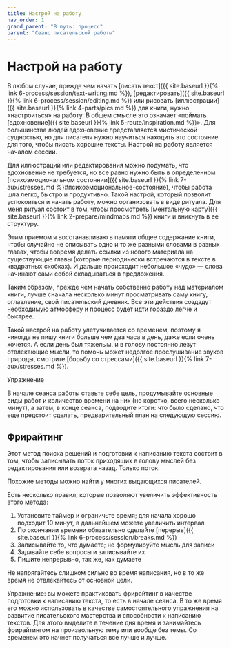```yaml
---
title: Настрой на работу
nav_order: 1
grand_parent: "В путь: процесс"
parent: "Сеанс писательской работы"
---
```


# Настрой на работу

В любом случае, прежде чем начать [писать текст]({{ site.baseurl }}{%
link 6-process/session/text-writing.md %}), [редактировать]({{
site.baseurl }}{% link 6-process/session/editing.md %}) или рисовать
[иллюстрации]({{ site.baseurl }}{% link 4-parts/pics.md %}) для книги,
нужно «настроиться» на работу.  В общем смысле это означает «поймать
[вдохновение]({{ site.baseurl }}{% link 5-route/inspiration.md %})».
Для большинства людей вдохновение представляется мистической
сущностью, но для писателя нужно научиться находить это состояние для
того, чтобы писать хорошие тексты.  Настрой на работу является началом
сессии.

Для иллюстраций или редактирования можно подумать, что вдохновение не
требуется, но все равно нужно быть в определенном [психоэмоциональном
состоянии]({{ site.baseurl }}{% link 7-aux/stresses.md
%}#психоэмоциональное-состояние), чтобы работа шла легко, быстро и
продуктивно.  Такой настрой, который позволит успокоиться и начать
работу, можно организовать в виде ритуала.  Для меня ритуал состоит в
том, чтобы просмотреть [ментальную карту]({{ site.baseurl }}{% link
2-prepare/mindmaps.md %}) книги и вникнуть в ее структуру.

Этим приемом я восстанавливаю в памяти общее содержание книги, чтобы
случайно не описывать одно и то же разными словами в разных главах,
чтобы вовремя делать ссылки из нового материала на существующие главы
(которые периодически встречаются в тексте в квадратных скобках).  И
дальше происходит небольшое «чудо» — слова начинают сами собой
складываться в предложения.

Таким образом, прежде чем начать собственно работу над материалом
книги, лучше сначала несколько минут просматривать саму книгу,
оглавление, свой писательский дневник.  Все эти действия создадут
необходимую атмосферу и процесс будет идти гораздо легче и быстрее.

Такой настрой на работу улетучивается со временем, поэтому я никогда
не пишу книги больше чем два часа в день, даже если очень хочется.
А если день был тяжелым, и в голову постоянно лезут отвлекающие мысли,
то помочь может недолгое прослушивание звуков природы, смотрите
[борьбу со стрессами]({{ site.baseurl }}{% link 7-aux/stresses.md %}).

Упражнение

В начале сеанса работы ставьте себе цель, продумывайте основные виды
работ и количество времени на них (но коротко, всего несколько минут),
а затем, в конце сеанса, подводите итоги: что было сделано, что еще
предстоит сделать, предварительный план на следующую сессию.


## Фрирайтинг

Этот метод поиска решений и подготовки к написанию текста состоит в
том, чтобы записывать поток приходящих в голову мыслей без
редактирования или возврата назад.  Только поток.

Похожие методы можно найти у многих выдающихся писателей.

Есть несколько правил, которые позволяют увеличить эффективность этого
метода:
1. Установите таймер и ограничьте время; для начала хорошо подходит 10
   минут, в дальнейшем можете увеличить интервал
2. По окончании времени обязательно сделайте [перерыв]({{ site.baseurl }}{% link 6-process/session/breaks.md %})
3. Записывайте то, что думаете; не формулируйте мысль для записи
4. Задавайте себе вопросы и записывайте их
5. Пишите непрерывно, так же, как думаете

Не напрягайтесь слишком сильно во время написания, но в то же время не
отвлекайтесь от основной цели.

Упражнение: вы можете практиковать фрирайтинг в качестве подготовки к
написанию текста, то есть в начале сеанса.  В то же время его можно
использовать в качестве самостоятельного упражнения на развитие
писательского мастерства и способности к написанию текстов.  Для этого
выделите в течение дня время и занимайтесь фрирайтингом на
произвольную тему или вообще без темы.  Со временем это начнет
получаться все лучше и лучше.

